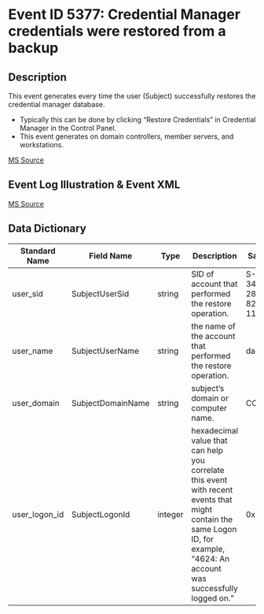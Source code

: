 # Event ID 5377: Credential Manager credentials were restored from a backup

## Description

This event generates every time the user (Subject) successfully restores the credential manager database.

* Typically this can be done by clicking “Restore Credentials” in Credential Manager in the Control Panel.
* This event generates on domain controllers, member servers, and workstations.

[MS Source](https://github.com/MicrosoftDocs/windows-itpro-docs/blob/master/windows/security/threat-protection/auditing/event-5377.md)

## Event Log Illustration & Event XML

[MS Source](https://github.com/MicrosoftDocs/windows-itpro-docs/blob/master/windows/security/threat-protection/auditing/event-5377.md)

## Data Dictionary

|	Standard Name	|	Field Name	|	Type	|	Description	|	Sample Value	|
|	----------------	|	----------------	|	----------------	|	----------------	|	----------------	|
|	user_sid | SubjectUserSid	|	string	|	SID of account that performed the restore operation.	|	S-1-5-21-3457937927-2839227994-823803824-1104	|
|	user_name | SubjectUserName	|	string	|	the name of the account that performed the restore operation.	|	dadmin	|
|	user_domain | SubjectDomainName	|	string	|	subject’s domain or computer name.	|	CONTOSO	|
|	user_logon_id | SubjectLogonId	|	integer	|	hexadecimal value that can help you correlate this event with recent events that might contain the same Logon ID, for example, “4624: An account was successfully logged on.”	|	0x30d7c	|